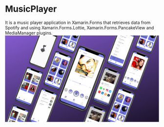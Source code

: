 # MusicPlayer
It is a music player application in Xamarin.Forms that retrieves data from Spotify and using Xamarin.Forms.Lottie, Xamarin.Forms.PancakeView and MediaManager plugins.
<img src="/Screenshots/1.png">
